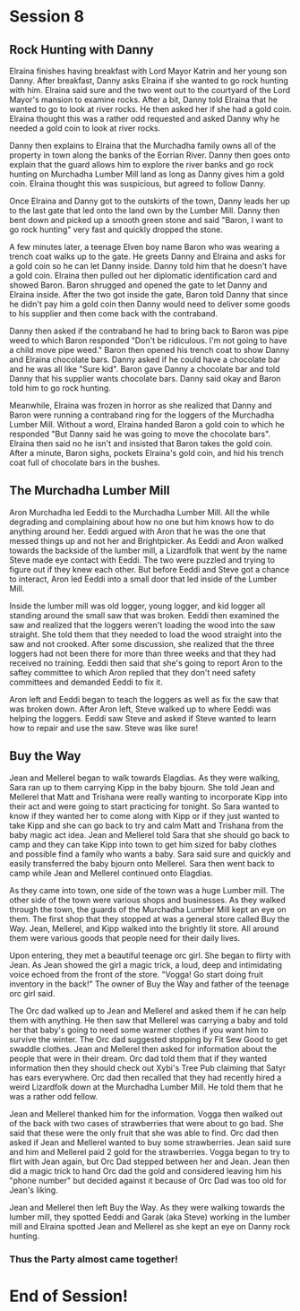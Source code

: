 # Session 8 #

## Rock Hunting with Danny ##

Elraina finishes having breakfast with Lord Mayor Katrin and her young son Danny. After breakfast, Danny asks Elraina if she wanted to go rock hunting with him. Elraina said sure and the two went out to the courtyard of the Lord Mayor's mansion to examine rocks. After a bit, Danny told Elraina that he wanted to go to look at river rocks. He then asked her if she had a gold coin. Elraina thought this was a rather odd requested and asked Danny why he needed a gold coin to look at river rocks.

Danny then explains to Elraina that the Murchadha family owns all of the property in town along the banks of the Eorrian River. Danny then goes onto explain that the guard allows him to explore the river banks and go rock hunting on Murchadha Lumber Mill land as long as Danny gives him a gold coin. Elraina thought this was suspicious, but agreed to follow Danny.

Once Elraina and Danny got to the outskirts of the town, Danny leads her up to the last gate that led onto the land own by the Lumber Mill. Danny then bent down and picked up a smooth green stone and said "Baron, I want to go rock hunting" very fast and quickly dropped the stone. 

A few minutes later, a teenage Elven boy name Baron who was wearing a trench coat walks up to the gate. He greets Danny and Elraina and asks for a gold coin so he can let Danny inside. Danny told him that he doesn't have a gold coin. Elraina then pulled out her diplomatic identification card and showed Baron. Baron shrugged and opened the gate to let Danny and Elraina inside. After the two got inside the gate, Baron told Danny that since he didn't pay him a gold coin then Danny would need to deliver some goods to his supplier and then come back with the contraband.

Danny then asked if the contraband he had to bring back to Baron was pipe weed to which Baron responded "Don't be ridiculous. I'm not going to have a child move pipe weed." Baron then opened his trench coat to show Danny and Elraina chocolate bars. Danny asked if he could have a chocolate bar and he was all like "Sure kid". Baron gave Danny a chocolate bar and told Danny that his supplier wants chocolate bars. Danny said okay and Baron told him to go rock hunting.

Meanwhile, Elraina was frozen in horror as she realized that Danny and Baron were running a contraband ring for the loggers of the Murchadha Lumber Mill. Without a word, Elraina handed Baron a gold coin to which he responded "But Danny said he was going to move the chocolate bars". Elraina then said no he isn't and insisted that Baron takes the gold coin. After a minute, Baron sighs, pockets Elraina's gold coin, and hid his trench coat full of chocolate bars in the bushes.     

## The Murchadha Lumber Mill ##

Aron Murchadha led Eeddi to the Murchadha Lumber Mill. All the while degrading and complaining about how no one but him knows how to do anything around her. Eeddi argued with Aron that he was the one that messed things up and not her and Brightpicker. As Eeddi and Aron walked towards the backside of the lumber mill, a Lizardfolk that went by the name Steve made eye contact with Eeddi. The two were puzzled and trying to figure out if they knew each other. But before Eeddi and Steve got a chance to interact, Aron led Eeddi into a small door that led inside of the Lumber Mill.

Inside the lumber mill was old logger, young logger, and kid logger all standing around the small saw that was broken. Eeddi then examined the saw and realized that the loggers weren't loading the wood into the saw straight. She told them that they needed to load the wood straight into the saw and not crooked. After some discussion, she realized that the three loggers had not been there for more than three weeks and that they had received no training. Eeddi then said that she's going to report Aron to the saftey committee to which Aron replied that they don't need safety committees and demanded Eeddi to fix it. 

Aron left and Eeddi began to teach the loggers as well as fix the saw that was broken down. After Aron left, Steve walked up to where Eeddi was helping the loggers. Eeddi saw Steve and asked if Steve wanted to learn how to repair and use the saw. Steve was like sure!  

## Buy the Way ##

Jean and Mellerel began to walk towards Elagdias. As they were walking, Sara ran up to them carrying Kipp in the baby bjourn. She told Jean and Mellerel that Matt and Trishana were really wanting to incorporate Kipp into their act and were going to start practicing for tonight. So Sara wanted to know if they wanted her to come along with Kipp or if they just wanted to take Kipp and she can go back to try and calm Matt and Trishana from the baby magic act idea. Jean and Mellerel told Sara that she should go back to camp and they can take Kipp into town to get him sized for baby clothes and possible find a family who wants a baby. Sara said sure and quickly and easily transferred the baby bjourn onto Mellerel. Sara then went back to camp while Jean and Mellerel continued onto Elagdias.

As they came into town, one side of the town was a huge Lumber mill. The other side of the town were various shops and businesses. As they walked through the town, the guards of the Murchadha Lumber Mill kept an eye on them. The first shop that they stopped at was a general store called Buy the Way. Jean, Mellerel, and Kipp walked into the brightly lit store. All around them were various goods that people need for their daily lives. 

Upon entering, they met a beautiful teenage orc girl. She began to flirty with Jean. As Jean showed the girl a magic trick, a loud, deep and intimidating voice echoed from the front of the store. "Vogga! Go start doing fruit inventory in the back!" The owner of Buy the Way and father of the teenage orc girl said.

The Orc dad walked up to Jean and Mellerel and asked them if he can help them with anything. He then saw that Mellerel was carrying a baby and told her that baby's going to need some warmer clothes if you want him to survive the winter. The Orc dad suggested stopping by Fit Sew Good to get swaddle clothes. Jean and Mellerel then asked for information about the people that were in their dream. Orc dad told them that if they wanted information then they should check out Xybi's Tree Pub claiming that Satyr has ears everywhere. Orc dad then recalled that they had recently hired a weird Lizardfolk down at the Murchadha Lumber Mill. He told them that he was a rather odd fellow.

Jean and Mellerel thanked him for the information. Vogga then walked out of the back with two cases of strawberries that were about to go bad. She said that these were the only fruit that she was able to find. Orc dad then asked if Jean and Mellerel wanted to buy some strawberries. Jean said sure and him and Mellerel paid 2 gold for the strawberries. Vogga began to try to flirt with Jean again, but Orc Dad stepped between her and Jean. Jean then did a magic trick to hand Orc dad the gold and considered leaving him his "phone number" but decided against it because of Orc Dad was too old for Jean's liking. 

Jean and Mellerel then left Buy the Way. As they were walking towards the lumber mill, they spotted Eeddi and Garak (aka Steve) working in the lumber mill and Elraina spotted Jean and Mellerel as she kept an eye on Danny rock hunting.

### Thus the Party almost came together! ###

# End of Session! #
 
